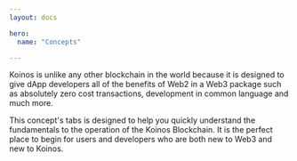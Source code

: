 ```yaml
---
layout: docs

hero:
  name: "Concepts"

---
```


Koinos is unlike any other blockchain in the world because it is designed to give dApp developers all of the benefits of Web2 in a Web3 package such as absolutely zero cost transactions, development in common language and much more. 

This concept's tabs is designed to help you quickly understand the fundamentals to the operation of the Koinos Blockchain. It is the perfect place to begin for users and developers who are both new to Web3 and new to Koinos.


